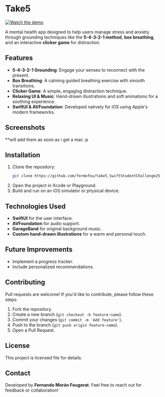 # Take5


[![Watch the demo](https://img.youtube.com/vi/KHa8ZE4fGfI/0.jpg)](https://youtu.be/KHa8ZE4fGfI)


A mental health app designed to help users manage stress and anxiety through grounding techniques like the **5-4-3-2-1 method**, **box breathing**, and an interactive **clicker game** for distraction.

## Features

- **5-4-3-2-1 Grounding**: Engage your senses to reconnect with the present.
- **Box Breathing**: A calming guided breathing exercise with smooth transitions.
- **Clicker Game**: A simple, engaging distraction technique.
- **Relaxing UI & Music**: Hand-drawn illustrations and soft animations for a soothing experience.
- **SwiftUI & AVFoundation**: Developed natively for iOS using Apple's modern frameworks.

## Screenshots

\*\*will add them as soon as i get a mac :p

## Installation

1. Clone the repository:
   ```sh
   git clone https://github.com/fermofou/take5_SwiftStudentChallenge25.git
   ```
2. Open the project in Xcode or Playground.
3. Build and run on an iOS simulator or physical device.

## Technologies Used

- **SwiftUI** for the user interface.
- **AVFoundation** for audio support.
- **GarageBand** for original background music.
- **Custom hand-drawn illustrations** for a warm and personal touch.

## Future Improvements

- Implement a progress tracker.
- Include personalized recommendations.

## Contributing

Pull requests are welcome! If you'd like to contribute, please follow these steps:

1. Fork the repository.
2. Create a new branch (`git checkout -b feature-name`).
3. Commit your changes (`git commit -m 'Add feature'`).
4. Push to the branch (`git push origin feature-name`).
5. Open a Pull Request.

## License

This project is licensed file for details.

## Contact

Developed by **Fernando Morán Fougerat**. Feel free to reach out for feedback or collaboration!
